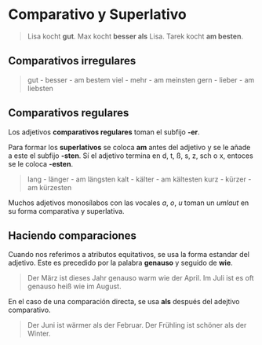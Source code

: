 # Comparativo y Superlativo

> Lisa kocht **gut**.
> Max kocht **besser als** Lisa.
> Tarek kocht **am besten**.

## Comparativos irregulares

> gut - besser - am bestem
> viel - mehr - am meinsten
> gern - lieber - am liebsten

## Comparativos regulares

Los adjetivos **comparativos regulares** toman el subfijo **-er**.

Para formar los **superlativos** se coloca **am** antes del adjetivo y se le añade a este el subfijo
**-sten**. Sí el adjetivo termina en d, t, ß, s, z, sch o x, entoces se le coloca **-esten**.

> lang - länger - am längsten
> kalt - kälter - am kältesten
> kurz - kürzer - am kürzesten

Muchos adjetivos monosílabos con las vocales *a*, *o*, *u* toman un *umlaut* en su forma comparativa
y superlativa.

## Haciendo comparaciones

Cuando nos referimos a atributos equitativos, se usa la forma estandar del adjetivo. Este es
precedido por la palabra **genauso** y seguido de **wie**.

> Der März ist dieses Jahr genauso warm wie der April.
> Im Juli ist es oft genauso heiß wie im August.

En el caso de una comparación directa, se usa **als** después del adejtivo comparativo.

> Der Juni ist wärmer als der Februar. 
> Der Frühling ist schöner als der Winter.
